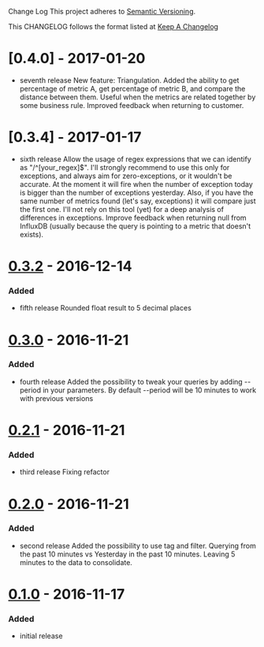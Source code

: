 Change Log
This project adheres to [Semantic Versioning](http://semver.org/).

This CHANGELOG follows the format listed at [Keep A Changelog](http://keepachangelog.com/)

# [0.4.0] - 2017-01-20
- seventh release
New feature: Triangulation. Added the ability to get percentage of metric A, get percentage of metric B, and compare the distance between them. Useful when the metrics are related together by some business rule.
Improved feedback when returning to customer.

# [0.3.4] - 2017-01-17
- sixth release
Allow the usage of regex expressions that we can identify as "/^[your_regex]$". I'll strongly recommend to use this only for exceptions, and always aim for zero-exceptions, or it wouldn't be accurate. At the moment it will fire when the number of exception today is bigger than the number of exceptions yesterday.
Also, if you have the same number of metrics found (let's say, exceptions) it will compare just the first one. I'll not rely on this tool (yet) for a deep analysis of differences in exceptions.
Improve feedback when returning null from InfluxDB (usually because the query is pointing to a metric that doesn't exists).

# [0.3.2] - 2016-12-14
### Added
- fifth release
Rounded float result to 5 decimal places

# [0.3.0] - 2016-11-21
### Added
- fourth release
Added the possibility to tweak your queries by adding --period in your parameters.
By default --period will be 10 minutes to work with previous versions

# [0.2.1] - 2016-11-21
### Added
- third release
Fixing refactor

# [0.2.0] - 2016-11-21
### Added
- second release
Added the possibility to use tag and filter.
Querying from the past 10 minutes vs Yesterday in the past 10 minutes.
Leaving 5 minutes to the data to consolidate.

# [0.1.0] - 2016-11-17
### Added
- initial release

[0.1.0]: https://github.com/pliyosenpai/sensu-plugins-influxdb-metrics-checker/0.1.0...0.2.0
[0.2.0]: https://github.com/pliyosenpai/sensu-plugins-influxdb-metrics-checker/0.2.0...0.2.1
[0.2.1]: https://github.com/pliyosenpai/sensu-plugins-influxdb-metrics-checker/0.2.1...0.3.0
[0.3.0]: https://github.com/pliyosenpai/sensu-plugins-influxdb-metrics-checker/0.3.0...0.3.2
[0.3.2]: https://github.com/pliyosenpai/sensu-plugins-influxdb-metrics-checker/0.3.2...0.3.4
[0.3.3]: https://github.com/pliyosenpai/sensu-plugins-influxdb-metrics-checker/0.3.4...HEAD
